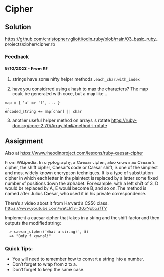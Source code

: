 # Cipher

## Solution

https://github.com/christophervigliotti/odin_ruby/blob/main/03_basic_ruby_projects/cipher/cipher.rb 

### Feedback

#### 5/10/2023 - From RF 

1. strings have some nifty helper methods `.each_char.with_index `

2. have you considered using a hash to map the characters? The map could be generated with code, but a map like...

```
map = { 'a' => 'f', ... }
.. 
encoded_string += map[char] || char
```

3. another useful helper method on arrays is rotate https://ruby-doc.org/core-2.7.0/Array.html#method-i-rotate

## Assignment 

Also at https://www.theodinproject.com/lessons/ruby-caesar-cipher

From Wikipedia: In cryptography, a Caesar cipher, also known as Caesar’s cipher, the shift cipher, Caesar’s code or Caesar shift, is one of the simplest and most widely known encryption techniques. It is a type of substitution cipher in which each letter in the plaintext is replaced by a letter some fixed number of positions down the alphabet. For example, with a left shift of 3, D would be replaced by A, E would become B, and so on. The method is named after Julius Caesar, who used it in his private correspondence.

There’s a video about it from Harvard’s CS50 class. https://www.youtube.com/watch?v=36xNpbosfTY

Implement a caesar cipher that takes in a string and the shift factor and then outputs the modified string:

```
  > caesar_cipher("What a string!", 5)
  => "Bmfy f xywnsl!"
```

### Quick Tips:

* You will need to remember how to convert a string into a number.
* Don’t forget to wrap from z to a.
* Don’t forget to keep the same case.